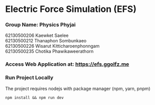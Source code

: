 # Electric Force Simulation (EFS)

### Group Name: Physics Phyjai

62130500206 Kaewket Saelee <br>
62130500212 Thanaphon Sombunkaeo <br>
62130500226 Wisarut Kitticharoenphonngam <br>
62130500235 Chotika Phawikaweerathorn <br>

### Access Web Application at: https://efs.ggolfz.me

### Run Project Locally

The project requires nodejs with package manager (npm, yarn, pnpm)

`npm install && npm run dev`
